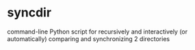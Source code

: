 # syncdir
command-line Python script for recursively and interactively (or automatically) comparing and synchronizing 2 directories
